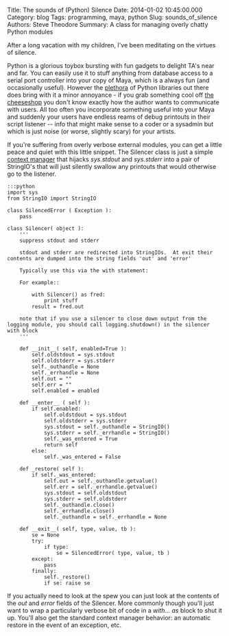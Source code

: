 Title: The sounds of (Python) Silence
Date: 2014-01-02 10:45:00.000
Category: blog
Tags: programming, maya, python
Slug: sounds_of_silence
Authors: Steve Theodore
Summary: A class for managing overly chatty Python modules

After a long vacation with my children, I've been meditating on the virtues of silence.  
  
Python is a glorious toybox bursting with fun gadgets to delight TA's near and far.  You can easily use it to stuff anything from database access to a serial port controller into your copy of Maya, which is a always fun (and occasionally useful).  However the [plethora](http://www.youtube.com/watch?v=-mTUmczVdik) of Python libraries out there does bring with it a minor annoyance - if you grab something cool off [the cheeseshop](https://pypi.python.org/pypi) you don't know exactly how the author wants to communicate with users.  All too often you incorporate something useful into your Maya and suddenly your users have endless reams of debug printouts in their script listener -- info that might make sense to a coder or a sysadmin but which is just noise (or worse, slightly scary) for your artists.  

  
If you're suffering from overly verbose external modules, you can get a little peace and quiet with this little snippet. The Silencer class is just a simple [context manager](http://docs.python.org/2.7/reference/datamodel.html#context-managers) that hijacks _sys.stdout_ and _sys.stderr_ into a pair of StringIO's that will just silently swallow any printouts that would otherwise go to the listener.   

    :::python
    import sys
    from StringIO import StringIO
    
    class SilencedError ( Exception ):
        pass

    class Silencer( object ):
        '''
        suppress stdout and stderr
        
        stdout and stderr are redirected into StringIOs.  At exit their contents are dumped into the string fields 'out' and 'error'
        
        Typically use this via the with statement:
        
        For example::
            
            with Silencer() as fred:
                print stuff
            result = fred.out
            
        note that if you use a silencer to close down output from the logging module, you should call logging.shutdown() in the silencer with block
        '''

        def __init__( self, enabled=True ):
            self.oldstdout = sys.stdout
            self.oldstderr = sys.stderr
            self._outhandle = None
            self._errhandle = None
            self.out = ""
            self.err = ""
            self.enabled = enabled

        def __enter__ ( self ):
            if self.enabled:
                self.oldstdout = sys.stdout
                self.oldstderr = sys.stderr
                sys.stdout = self._outhandle = StringIO()
                sys.stderr = self._errhandle = StringIO()
                self._was_entered = True
                return self
            else:
                self._was_entered = False

        def _restore( self ):
            if self._was_entered:
                self.out = self._outhandle.getvalue()
                self.err = self._errhandle.getvalue()
                sys.stdout = self.oldstdout
                sys.stderr = self.oldstderr
                self._outhandle.close()
                self._errhandle.close()
                self._outhandle = self._errhandle = None

        def __exit__( self, type, value, tb ):
            se = None
            try:
                if type:
                    se = SilencedError( type, value, tb )
            except:
                pass
            finally:
                self._restore()
                if se: raise se
  


If you actually need to look at the spew you can just look at the contents of the _out_ and _error_ fields of the Silencer.   More commonly though you'll just want to wrap a particularly verbose bit of code in a _with... as_ block to shut it up.  You'll also get the standard context manager behavior: an automatic restore in the event of an exception, etc.  
  
  


  


